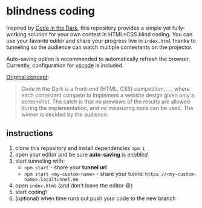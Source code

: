 # blindness coding

Inspired by [Code in the Dark](http://codeinthedark.com/), this repository provides a simple yet fully-working solution for your own contest in HTML+CSS blind coding. You can use your favorite editor and share your progress live in `index.html` thanks to tunneling so the audience can watch multiple contestants on the projector.

Auto-saving option is recommended to automatically refresh the browser. Currently, configuration for [vscode](https://code.visualstudio.com/) is included.

[Original concept](https://github.com/codeinthedark/codeinthedark.github.io):

> Code in the Dark is a front-end (HTML, CSS) competition, ..., where each contestant compete to implement a website design given only a screenshot. The catch is that no previews of the results are allowed during the implementation, and no measuring tools can be used. The winner is decided by the audience.

## instructions

1. clone this repository and install dependencies `npm i`
1. open your editor and be sure **auto-saving** is _enabled_
1. start tunneling with:
    - `npm start` - share your **tunnel url**
    - `npm start <my-custom-name>` - share your tunnel `https://<my-custom-name>.localtunnel.me`
1. open `index.html` (and don't leave the editor 😆)
1. start coding!
1. (optional) when time runs out push your code to the new branch